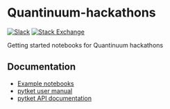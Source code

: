 # Quantinuum-hackathons

[![Slack](https://img.shields.io/badge/Slack-4A154B?style=for-the-badge&logo=slack&logoColor=white)](https://tketusers.slack.com/join/shared_invite/zt-18qmsamj9-UqQFVdkRzxnXCcKtcarLRA#)
[![Stack Exchange](https://img.shields.io/badge/StackExchange-%23ffffff.svg?style=for-the-badge&logo=StackExchange)](https://quantumcomputing.stackexchange.com/tags/pytket)

Getting started notebooks for Quantinuum hackathons

## Documentation

* [Example notebooks](https://tket.quantinuum.com/examples/Getting_started.html)
* [pytket user manual](https://tket.quantinuum.com/user-manual/)
* [pytket API documentation](https://tket.quantinuum.com/api-docs/) 